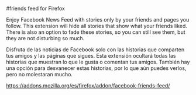 #friends feed for Firefox

Enjoy Facebook News Feed with stories only by your friends and pages you follow.
This extension will hide all stories that show what your friends liked. There
is also an option to fade these stories, so you can still see them, but they
are not disturbing so much.

Disfruta de las noticias de Facebook solo con las historias que comparten
tus amigos y las páginas que sigues. Esta extensión ocultará todas las
historias que muestran lo que le gusta o comentan tus amigos. También hay una
opción para desvanecer estas historias, por lo que aún puedes verlos, pero no
molestaran mucho.

https://addons.mozilla.org/es/firefox/addon/facebook-friends-feed/
